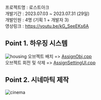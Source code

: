 프로젝트명 : 로스트아크 <br>
개발기간 : 2023.07.03 ~ 2023.07.31 (29일) <br>
개발인원 : 4명 (기획 1 + 개발자 3) <br>
영상링크 : https://youtu.be/kG_SeeEKs6A <br>

## Point 1. 하우징 시스템
![housing](https://github.com/user-attachments/assets/26ebb688-9f91-496f-b62d-9f0f77d2ab0f)
오브젝트 배치 => [AssignObj.cpp](https://github.com/micalia/LostArk_ShinSeolBin/blob/main/Source/LostArk/Private/AssignObj.cpp#L44) <br>
오브젝트 회전 및 삭제 => [AssignSettingUI.cpp](https://github.com/micalia/LostArk_ShinSeolBin/blob/main/Source/LostArk/Private/AssignSettingUI.cpp#L85)

## Point 2. 시네마틱 제작
![cinema](https://github.com/user-attachments/assets/e9ff7cff-8205-4925-b6d7-819e2f26aa24)
